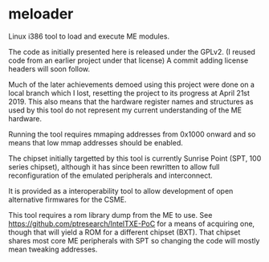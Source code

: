 # meloader
Linux i386 tool to load and execute ME modules.

The code as initially presented here is released under the GPLv2. 
(I reused code from an earlier project under that license) 
A commit adding license headers will soon follow.

Much of the later achievements demoed using this project were done on a local branch which
I lost, resetting the project to its progress at April 21st 2019. This also means that the
hardware register names and structures as used by this tool do not represent my current 
understanding of the ME hardware.

Running the tool requires mmaping addresses from 0x1000 onward and so means that low mmap 
addresses should be enabled.

The chipset initially targetted by this tool is currently Sunrise Point (SPT, 100 series chipset),
although it has since been rewritten to allow full reconfiguration of the emulated peripherals
and interconnect.

It is provided as a interoperability tool to allow development of open alternative firmwares for
the CSME.

This tool requires a rom library dump from the ME to use. 
See https://github.com/ptresearch/IntelTXE-PoC for a means of acquiring one, though that
will yield a ROM for a different chipset (BXT). That chipset shares most core ME peripherals
with SPT so changing the code will mostly mean tweaking addresses.

